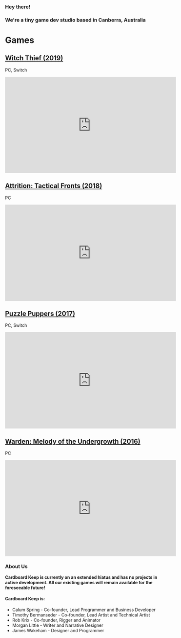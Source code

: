 <title>Calum Spring - Game Programmer and Producer</title>

<head><img=ck.png/></head>

### Hey there!
### We're a tiny game dev studio based in Canberra, Australia

# Games

## [Witch Thief (2019)](http://witchthief.games)
PC, Switch

<iframe width="560" height="315" src="https://www.youtube-nocookie.com/embed/ef6ZvVy7Hck" frameborder="0" allow="accelerometer; autoplay; encrypted-media; gyroscope; picture-in-picture" allowfullscreen></iframe>

## [Attrition: Tactical Fronts (2018)](http://attrition.games)
PC

<iframe width="560" height="315" src="https://www.youtube-nocookie.com/embed/bkNkfyVxIrI" frameborder="0" allow="accelerometer; autoplay; encrypted-media; gyroscope; picture-in-picture" allowfullscreen></iframe>

## [Puzzle Puppers (2017)](http://pupper.games)
PC, Switch

<iframe width="560" height="315" src="https://www.youtube-nocookie.com/embed/5ualuKXn2c4" frameborder="0" allow="accelerometer; autoplay; encrypted-media; gyroscope; picture-in-picture" allowfullscreen></iframe>

## [Warden: Melody of the Undergrowth (2016)](http://warden.games)
PC

<iframe width="560" height="315" src="https://www.youtube-nocookie.com/embed/osX8ZDfQYl4" frameborder="0" allow="accelerometer; autoplay; encrypted-media; gyroscope; picture-in-picture" allowfullscreen></iframe>

### About Us

**Cardboard Keep is currently on an extended hiatus and has no projects in active development. All our existing games will remain available for the foreseeable future!**

#### Cardboard Keep is:

- Calum Spring - Co-founder, Lead Programmer and Business Developer
- Timothy Bermanseder - Co-founder, Lead Artist and Technical Artist
- Rob Krix - Co-founder, Rigger and Animator
- Morgan Little - Writer and Narrative Designer
- James Wakeham - Designer and Programmer
